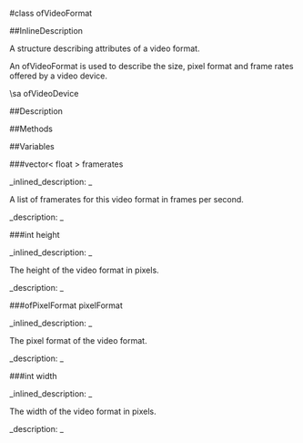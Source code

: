 #class ofVideoFormat


<!--
_visible: True_
_advanced: False_
_istemplated: False_
-->

##InlineDescription

A structure describing attributes of a video format.

An ofVideoFormat is used to describe the size, pixel format and frame rates
offered by a video device.

\sa ofVideoDevice





##Description





##Methods



##Variables



###vector< float >  framerates

<!--
_name: framerates_
_type: vector< float > _
_access: public_
_version_started: 0.8.0_
_version_deprecated: _
_summary: _
_visible: True_
_constant: True_
_advanced: False_
-->

_inlined_description: _

A list of framerates for this video format in frames per second.





_description: _







<!----------------------------------------------------------------------------->

###int  height

<!--
_name: height_
_type: int _
_access: public_
_version_started: 0.8.0_
_version_deprecated: _
_summary: _
_visible: True_
_constant: True_
_advanced: False_
-->

_inlined_description: _

The height of the video format in pixels.





_description: _







<!----------------------------------------------------------------------------->

###ofPixelFormat pixelFormat

<!--
_name: pixelFormat_
_type: ofPixelFormat_
_access: public_
_version_started: 0.8.0_
_version_deprecated: _
_summary: _
_visible: True_
_constant: True_
_advanced: False_
-->

_inlined_description: _

The pixel format of the video format.





_description: _







<!----------------------------------------------------------------------------->

###int  width

<!--
_name: width_
_type: int _
_access: public_
_version_started: 0.8.0_
_version_deprecated: _
_summary: _
_visible: True_
_constant: True_
_advanced: False_
-->

_inlined_description: _

The width of the video format in pixels.





_description: _







<!----------------------------------------------------------------------------->

